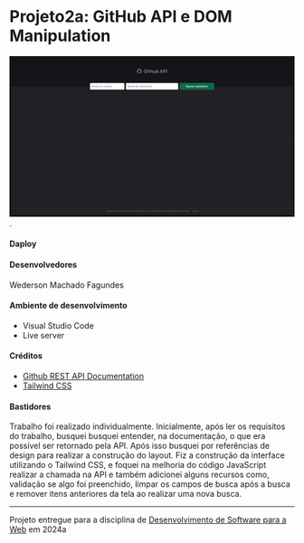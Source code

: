 # Projeto2a: GitHub API e DOM Manipulation

![Screenshot do projeto](./assets/cover.gif "Screenshot do projeto").

#### Daploy


#### Desenvolvedores
Wederson Machado Fagundes

#### Ambiente de desenvolvimento
- Visual Studio Code
- Live server

#### Créditos
- [Github REST API Documentation](https://docs.github.com/en/rest?apiVersion=2022-11-28)
- [Tailwind CSS](https://tailwindcss.com/)

#### Bastidores
Trabalho foi realizado individualmente. Inicialmente, após ler os requisitos do trabalho, busquei busquei entender, na documentação, o que era possível ser retornado pela API. Após isso busquei por referências de design para realizar a construção do layout.
Fiz a construção da interface utilizando o Tailwind CSS, e foquei na melhoria do código JavaScript realizar a chamada na API e também adicionei alguns recursos como, validação se algo foi preenchido, limpar os campos de busca após a busca e remover itens anteriores da tela ao realizar uma nova busca. 

---
Projeto entregue para a disciplina de [Desenvolvimento de Software para a Web](http://github.com/andreainfufsm/elc1090-2024a) em 2024a